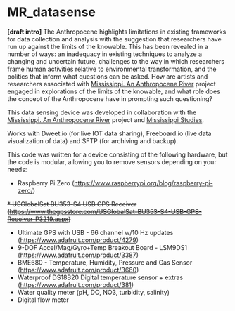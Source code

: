 # MR_datasense
<b>[draft intro]</b> 
The Anthropocene highlights limitations in existing frameworks for data collection and analysis with the suggestion that researchers have run up against the limits of the knowable. This has been revealed in a number of ways: an inadequacy in existing techniques to analyze a changing and uncertain future, challenges to the way in which researchers frame human activities relative to environmental transformation, and the politics that inform what questions can be asked. How are artists and researchers associated with <a href="https://www.hkw.de/en/programm/projekte/2018/mississippi_an_anthropocene_river/mississippi_an_anthropocene_river_start.php">Mississippi. An Anthropocene River</a> project engaged in explorations of the limits of the knowable, and what role does the concept of the Anthropocene have in prompting such questioning?

This data sensing device was developed in collaboration with the <a href="https://www.hkw.de/en/programm/projekte/2018/mississippi_an_anthropocene_river/mississippi_an_anthropocene_river_start.php">Mississippi. An Anthropocene River</a> project and <a href="http://mississippistudies.org/">Mississippi Studies</a>.

Works with Dweet.io (for live IOT data sharing), Freeboard.io (live data visualization of data) and SFTP (for archiving and backup).

This code was written for a device consisting of the following hardware, but the code is modular, allowing you to remove sensors depending on your needs:

* Raspberry Pi Zero (https://www.raspberrypi.org/blog/raspberry-pi-zero/)

<s>* USGlobalSat BU353-S4 USB GPS Receiver (https://www.thegpsstore.com/USGlobalSat-BU353-S4-USB-GPS-Receiver-P3219.aspx)</s>
* Ultimate GPS with USB - 66 channel w/10 Hz updates (https://www.adafruit.com/product/4279)
* 9-DOF Accel/Mag/Gyro+Temp Breakout Board - LSM9DS1 (https://www.adafruit.com/product/3387)
* BME680 - Temperature, Humidity, Pressure and Gas Sensor (https://www.adafruit.com/product/3660)
* Waterproof DS18B20 Digital temperature sensor + extras (https://www.adafruit.com/product/381)
* Water quality meter (pH, DO, NO3, turbidity, salinity)
* Digital flow meter 
